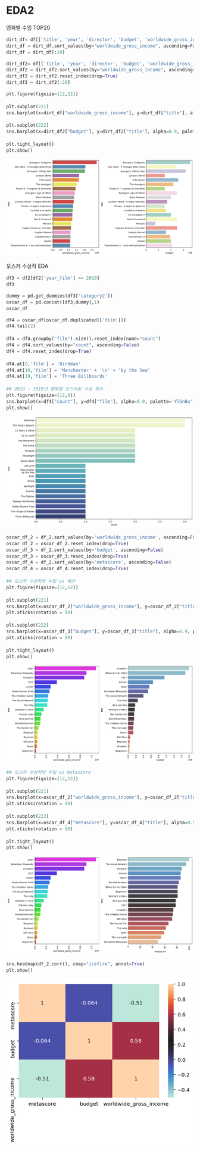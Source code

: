 # EDA2

영화별 수입 TOP20

```python
dirt_df= df[['title', 'year', 'director', 'budget', 'worldwide_gross_income']]
dirt_df = dirt_df.sort_values(by="worldwide_gross_income", ascending=False)
dirt_df = dirt_df[:20]
```

```python
dirt_df2= df[['title', 'year', 'director', 'budget', 'worldwide_gross_income']]
dirt_df2 = dirt_df2.sort_values(by="worldwide_gross_income", ascending=False)
dirt_df2 = dirt_df2.reset_index(drop=True)
dirt_df2 = dirt_df2[:20]
```

```python
plt.figure(figsize=(12,12))

plt.subplot(221)
sns.barplot(x=dirt_df["worldwide_gross_income"], y=dirt_df["title"], alpha=0.9, palette='Set1')

plt.subplot(222)
sns.barplot(x=dirt_df2["budget"], y=dirt_df2["title"], alpha=0.9, palette='Set3')

plt.tight_layout()
plt.show()
```

![EDA2%2069b04c0e2d4d45dfaae30f236f8fc75b/Untitled.png](EDA2%2069b04c0e2d4d45dfaae30f236f8fc75b/Untitled.png)

오스카 수상작 EDA

```python
df3 = df2[df2['year_film'] >= 2010]
df3
```

```python
dummy = pd.get_dummies(df3['category2'])
oscar_df = pd.concat([df3,dummy],1)
oscar_df
```

```python
df4 = oscar_df[oscar_df.duplicated(['film'])]
df4.tail(2)

df4 = df4.groupby("film").size().reset_index(name="count")
df4 = df4.sort_values(by="count", ascending=False)
df4 = df4.reset_index(drop=True)

df4.at[0,'film'] = 'Birdman' 
df4.at[10,'film'] = 'Manchester' + '\n' + 'by the Sea' 
df4.at[19,'film'] = 'Three Billboards'

## 2010 ~ 2019년 영화별 오스카상 수상 횟수
plt.figure(figsize=(12,8))
sns.barplot(x=df4["count"], y=df4["film"], alpha=0.9, palette='YlGnBu')
plt.show()
```

![EDA2%2069b04c0e2d4d45dfaae30f236f8fc75b/Untitled%201.png](EDA2%2069b04c0e2d4d45dfaae30f236f8fc75b/Untitled%201.png)

```python
oscar_df_2 = df_2.sort_values(by='worldwide_gross_income', ascending=False)
oscar_df_2 = oscar_df_2.reset_index(drop=True)
oscar_df_3 = df_2.sort_values(by='budget', ascending=False)
oscar_df_3 = oscar_df_3.reset_index(drop=True)
oscar_df_4 = df_2.sort_values(by='metascore', ascending=False)
oscar_df_4 = oscar_df_4.reset_index(drop=True)

## 오스카 수상작의 수입 vs 예산
plt.figure(figsize=(12,12))

plt.subplot(221)
sns.barplot(x=oscar_df_2["worldwide_gross_income"], y=oscar_df_2["title"], alpha=0.9, palette='gist_rainbow_r')
plt.xticks(rotation = 90)

plt.subplot(222)
sns.barplot(x=oscar_df_3["budget"], y=oscar_df_3["title"], alpha=0.9, palette='icefire')
plt.xticks(rotation = 90)

plt.tight_layout()
plt.show()
```

![EDA2%2069b04c0e2d4d45dfaae30f236f8fc75b/Untitled%202.png](EDA2%2069b04c0e2d4d45dfaae30f236f8fc75b/Untitled%202.png)

```python
## 오스카 수상작의 수입 vs metascore
plt.figure(figsize=(12,12))

plt.subplot(221)
sns.barplot(x=oscar_df_2["worldwide_gross_income"], y=oscar_df_2["title"], alpha=0.9, palette='gist_rainbow_r')
plt.xticks(rotation = 90)

plt.subplot(222)
sns.barplot(x=oscar_df_4["metascore"], y=oscar_df_4["title"], alpha=0.9, palette='icefire')
plt.xticks(rotation = 90)

plt.tight_layout()
plt.show()
```

![EDA2%2069b04c0e2d4d45dfaae30f236f8fc75b/Untitled%203.png](EDA2%2069b04c0e2d4d45dfaae30f236f8fc75b/Untitled%203.png)

```python
sns.heatmap(df_2.corr(), cmap="icefire", annot=True)
plt.show()
```

![EDA2%2069b04c0e2d4d45dfaae30f236f8fc75b/Untitled%204.png](EDA2%2069b04c0e2d4d45dfaae30f236f8fc75b/Untitled%204.png)